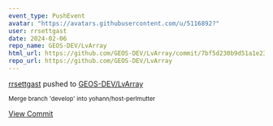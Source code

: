 ```yaml
---
event_type: PushEvent
avatar: "https://avatars.githubusercontent.com/u/5116892?"
user: rrsettgast
date: 2024-02-06
repo_name: GEOS-DEV/LvArray
html_url: https://github.com/GEOS-DEV/LvArray/commit/7bf5d230b9d51a1e23174d55d3231ef59eb8ff8f
repo_url: https://github.com/GEOS-DEV/LvArray
---
```


<a href='https://github.com/rrsettgast' target='_blank'>rrsettgast</a> pushed to <a href='https://github.com/GEOS-DEV/LvArray' target='_blank'>GEOS-DEV/LvArray</a>

<small>Merge branch 'develop' into yohann/host-perlmutter</small>

<a href='https://github.com/GEOS-DEV/LvArray/commit/7bf5d230b9d51a1e23174d55d3231ef59eb8ff8f' target='_blank'>View Commit</a>
